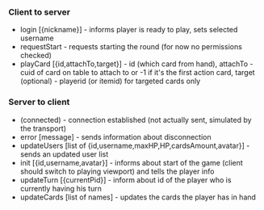 ### Client to server
* login [{nickname}] - informs player is ready to play, sets selected username
* requestStart - requests starting the round (for now no permissions checked)
* playCard [{id,attachTo,target}] - id (which card from hand), attachTo - cuid of card on table to attach to or -1 if it's the first action card, target (optional) - playerid (or itemid) for targeted cards only

### Server to client
* (connected) - connection established (not actually sent, simulated by the transport)
* error [message] - sends information about disconnection
* updateUsers [list of {id,username,maxHP,HP,cardsAmount,avatar}] - sends an updated user list
* init [{id,username,avatar}] - informs about start of the game (client should switch to playing viewport) and tells the player info
* updateTurn [{currentPid}] - inform about id of the player who is currently having his turn
* updateCards [list of names] - updates the cards the player has in hand

